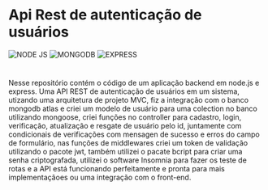 # Api Rest de autenticação de usuários

<div style='display: inline-block'>
  <img aling='center' alt= 'NODE JS' src='https://img.shields.io/badge/Node.js-43853D?style=for-the-badge&logo=node.js&logoColor=white'/>
  <img aling='center' alt= 'MONGODB' src='https://img.shields.io/badge/MongoDB-4EA94B?style=for-the-badge&logo=mongodb&logoColor=white'/>
  <img aling='center' alt= 'EXPRESS' src='https://img.shields.io/badge/Express.js-404D59?style=for-the-badge'/>
</div><br>

#

Nesse repositório contém o código de um aplicação backend em node.js e express.
Uma API REST de autenticação de usuários em um sistema, utizando uma arquitetura de projeto MVC, fiz a integração com o banco mongodb atlas
e criei um modelo de usuário para uma colection no banco utilizando mongoose, criei funções no controller para cadastro, login, verificação, 
atualização e resgate de usuário pelo id, juntamente com condicionais de verificações com mensagen de sucesso e erros do campo de formulário, 
nas funções de middlewares criei um token de validação utilizando o pacote jwt, também utilizei o pacate bcript para criar uma senha criptografada, 
utilizei o software Insomnia para fazer os teste de rotas e a API está funcionando perfeitamente e pronta para mais implementaçãoes ou uma integração 
com o front-end.
